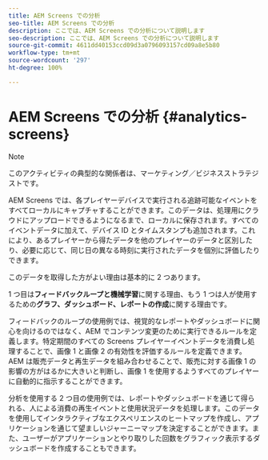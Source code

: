 ```yaml
---
title: AEM Screens での分析
seo-title: AEM Screens での分析
description: ここでは、AEM Screens での分析について説明します
seo-description: ここでは、AEM Screens での分析について説明します
source-git-commit: 4611dd40153ccd09d3a0796093157cd09a8e5b80
workflow-type: tm+mt
source-wordcount: '297'
ht-degree: 100%

---
```



# AEM Screens での分析 {#analytics-screens}

>[!NOTE]
>
>このアクティビティの典型的な関係者は、マーケティング／ビジネスストラテジストです。

AEM Screens では、各プレイヤーデバイスで実行される追跡可能なイベントをすべてローカルにキャプチャすることができます。このデータは、処理用にクラウドにアップロードできるようになるまで、ローカルに保存されます。すべてのイベントデータに加えて、デバイス ID とタイムスタンプも追加されます。これにより、あるプレイヤーから得たデータを他のプレイヤーのデータと区別したり、必要に応じて、同じ日の異なる時刻に実行されたデータを個別に評価したりできます。

このデータを取得した方がよい理由は基本的に 2 つあります。

1 つ目は&#x200B;**フィードバックループと機械学習**&#x200B;に関する理由、もう 1 つは人が使用するための&#x200B;**グラフ、ダッシュボード、レポートの作成**&#x200B;に関する理由です。

フィードバックのループの使用例では、視覚的なレポートやダッシュボードに関心を向けるのではなく、AEM でコンテンツ変更のために実行できるルールを定義します。特定期間のすべての Screens プレイヤーイベントデータを消費し処理することで、画像 1 と画像 2 の有効性を評価するルールを定義できます。AEM は販売データと再生データを組み合わせることで、販売に対する画像 1 の影響の方がはるかに大きいと判断し、画像 1 を使用するようすべてのプレイヤーに自動的に指示することができます。

分析を使用する 2 つ目の使用例では、レポートやダッシュボードを通じて得られる、人による消費の再生イベントと使用状況データを処理します。このデータを使用してインタラクティブなエクスペリエンスのヒートマップを作成し、アプリケーションを通じて望ましいジャーニーマップを決定することができます。また、ユーザーがアプリケーションとやり取りした回数をグラフィック表示するダッシュボードを作成することもできます。

